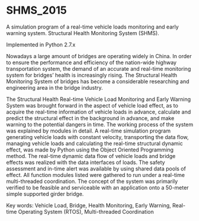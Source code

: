 # SHMS_2015
A simulation program of a real-time vehicle loads monitoring and early warning system. Structural Health Monitoring System (SHMS).
 
Implemented in Python 2.7.x

Nowadays a large amount of bridges are operating widely in China. In order to ensure the
performance and efficiency of the nation-wide highway transportation system, the demand of an
accurate and real-time monitoring system for bridges’ health is increasingly rising. The Structural
Health Monitoring System of bridges has become a considerable researching and engineering area
in the bridge industry.

The Structural Health Real-time Vehicle Load Monitoring and Early Warning System was
brought forward in the aspect of vehicle load effect, as to acquire the real-time information of
vehicle loads in advance, calculate and predict the structural effect in the background in advance,
and make warning to the potential dangers in time. The working process of the system was
explained by modules in detail. A real-time simulation program generating vehicle loads with
constant velocity, transporting the data flow, managing vehicle loads and calculating the real-time
structural dynamic effect, was made by Python using the Object Oriented Programming method.
The real-time dynamic data flow of vehicle loads and bridge effects was realized with the data
interfaces of loads. The safety assessment and in-time alert was available by using shared data
pools of effect. All function modules listed were gathered to run under a real-time multi-threaded
coordination. The concept of the system was primarily verified to be feasible and serviceable with
an application onto a 50-meter simple supported girder bridge.

Key words: Vehicle Load, Bridge, Health Monitoring, Early Warning, Real-time Operating System (RTOS), Multi-threaded Coordination
